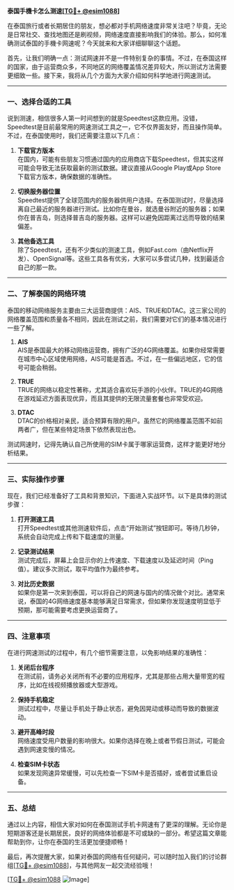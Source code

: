 **泰国手機卡怎么测速[[TG💪+ @esim1088](https://t.me/s/esim1088)]**

在泰国旅行或者长期居住的朋友，想必都对手机网络速度非常关注吧？毕竟，无论是日常社交、查找地图还是刷视频，网络速度直接影响我们的体验。那么，如何准确测试泰国的手機卡网速呢？今天就来和大家详细聊聊这个话题。

首先，让我们明确一点：测试网速并不是一件特别复杂的事情。不过，在泰国这样的国家，由于运营商众多，不同地区的网络覆盖情况差异较大，所以测试方法需要更细致一些。接下来，我将从几个方面为大家介绍如何科学地进行网速测试。

---

### 一、选择合适的工具

说到测速，相信很多人第一时间想到的就是Speedtest这款应用。没错，Speedtest是目前最常用的网速测试工具之一，它不仅界面友好，而且操作简单。不过，在泰国使用时，我们还需要注意以下几点：

1. **下载官方版本**  
   在国内，可能有些朋友习惯通过国内的应用商店下载Speedtest，但其实这样可能会导致无法获取最新的测试数据。建议直接从Google Play或App Store下载官方版本，确保数据的准确性。

2. **切换服务器位置**  
   Speedtest提供了全球范围内的服务器供用户选择。在泰国测试时，尽量选择离自己最近的服务器进行测试。比如你在曼谷，就选曼谷附近的服务器；如果你在普吉岛，则选择普吉岛的服务器。这样可以避免因距离过远而导致的结果偏差。

3. **其他备选工具**  
   除了Speedtest，还有不少类似的测速工具，例如Fast.com（由Netflix开发）、OpenSignal等。这些工具各有优劣，大家可以多尝试几种，找到最适合自己的那一款。

---

### 二、了解泰国的网络环境

泰国的移动网络服务主要由三大运营商提供：AIS、TRUE和DTAC。这三家公司的网络覆盖范围和质量各不相同，因此在测试之前，我们需要对它们的基本情况进行一些了解。

1. **AIS**  
   AIS是泰国最大的移动网络运营商，拥有广泛的4G网络覆盖。如果你经常需要在城市中心区域使用网络，AIS可能是首选。不过，在一些偏远地区，它的信号可能会稍弱。

2. **TRUE**  
   TRUE的网络以稳定性著称，尤其适合喜欢玩手游的小伙伴。TRUE的4G网络在游戏延迟方面表现优异，而且其提供的无限流量套餐也非常受欢迎。

3. **DTAC**  
   DTAC的价格相对亲民，适合预算有限的用户。虽然它的网络覆盖范围不如前两者广，但在某些特定场景下依然表现出色。

测试网速时，记得先确认自己所使用的SIM卡属于哪家运营商，这样才能更好地分析结果。

---

### 三、实际操作步骤

现在，我们已经准备好了工具和背景知识，下面进入实战环节。以下是具体的测试步骤：

1. **打开测速工具**  
   打开Speedtest或其他测速软件后，点击“开始测试”按钮即可。等待几秒钟，系统会自动完成上传和下载速度的测量。

2. **记录测试结果**  
   测试完成后，屏幕上会显示你的上传速度、下载速度以及延迟时间（Ping值）。建议多次测试，取平均值作为最终参考。

3. **对比历史数据**  
   如果你是第一次来到泰国，可以将自己的网速与国内的情况做个对比。通常来说，泰国的4G网络速度基本能够满足日常需求，但如果你发现速度明显低于预期，那可能需要考虑更换运营商了。

---

### 四、注意事项

在进行网速测试的过程中，有几个细节需要注意，以免影响结果的准确性：

1. **关闭后台程序**  
   在测试前，请务必关闭所有不必要的应用程序，尤其是那些占用大量带宽的程序，比如在线视频播放器或大型游戏。

2. **保持手机稳定**  
   测试过程中，尽量让手机处于静止状态，避免因晃动或移动而导致的数据波动。

3. **避开高峰时段**  
   网络速度受用户数量的影响很大。如果你选择在晚上或者节假日测试，可能会遇到网速变慢的情况。

4. **检查SIM卡状态**  
   如果发现网速异常缓慢，可以先检查一下SIM卡是否插好，或者尝试重启设备。

---

### 五、总结

通过以上内容，相信大家对如何在泰国测试手机卡网速有了更深的理解。无论你是短期游客还是长期居民，良好的网络体验都是不可或缺的一部分。希望这篇文章能帮助到你，让你在泰国的生活更加便捷顺畅！

最后，再次提醒大家，如果对泰国的网络有任何疑问，可以随时加入我们的讨论群组[[TG💪+ @esim1088](https://t.me/s/esim1088)]，与其他网友一起交流经验哦！  

[[TG💪+ @esim1088](https://t.me/s/esim1088) ![Image](https://i.postimg.cc/4NQfJmqS/Snipaste-2025-05-13-00-14-12.png)]